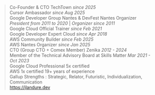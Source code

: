 > Co-Founder & CTO TechTown _since 2025_<br>
> Cursor Ambassador _since Aug 2025_<br>
> Google Developer Group Nantes & DevFest Nantes Organizer _President from 2011 to 2020_ | _Organizer since 2011_<br>
> Google Cloud Official Trainer _since Feb 2021_<br>
> Google Developer Expert Cloud _since Apr 2018_<br>
> AWS Community Builder _since Feb 2025_<br>
> AWS Nantes Organizer _since Jan 2025_<br>
> CTO (Group CTO + Comex Member) Zenika _2012 - 2024_<br>
> Member of the Technical Advisory Board at Skills Matter _Mar 2021 - Oct 2023_<br>
> Google Cloud Professional 5x certified<br>
> AWS 1x certified
> 19+ years of experience<br>
> Gallup Strengths : Strategic, Relator, Futuristic, Individualization, Communication<br>
> https://jlandure.dev
